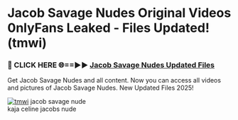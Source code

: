 # Jacob Savage Nudes Original Videos 0nlyFans Leaked - Files Updated! (tmwi)

<h3>🔴 CLICK HERE 🌐==►► <a href="https://tinyurl.com/5h6xmrr3" rel="nofollow">Jacob Savage Nudes Updated Files</a></h3>

Get Jacob Savage Nudes and all content. Now you can access all videos and pictures of Jacob Savage Nudes. New Updated Files 2025!

[![tmwi](https://i.imgur.com/KVD873Z.gif)](https://tinyurl.com/5h6xmrr3)
jacob savage nude<br>
kaja celine jacobs nude